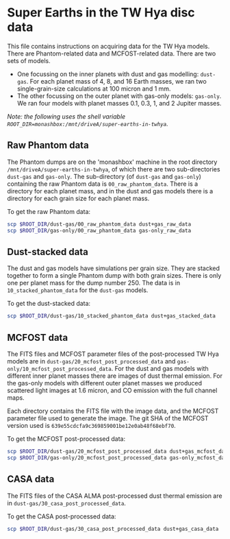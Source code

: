 Super Earths in the TW Hya disc data
====================================

This file contains instructions on acquiring data for the TW Hya models. There are Phantom-related data and MCFOST-related data. There are two sets of models.

* One focussing on the inner planets with dust and gas modelling: `dust-gas`. For each planet mass of 4, 8, and 16 Earth masses, we ran two single-grain-size calculations at 100 micron and 1 mm.
* The other focussing on the outer planet with gas-only models: `gas-only`. We ran four models with planet masses 0.1, 0.3, 1, and 2 Jupiter masses.

*Note: the following uses the shell variable `ROOT_DIR=monashbox:/mnt/driveA/super-earths-in-twhya`.*

Raw Phantom data
----------------

The Phantom dumps are on the 'monashbox' machine in the root directory `/mnt/driveA/super-earths-in-twhya`, of which there are two sub-directories `dust-gas` and `gas-only`. The sub-directory (of `dust-gas` and `gas-only`) containing the raw Phantom data is `00_raw_phantom_data`. There is a directory for each planet mass, and in the dust and gas models there is a directory for each grain size for each planet mass.

To get the raw Phantom data:

```bash
scp $ROOT_DIR/dust-gas/00_raw_phantom_data dust+gas_raw_data
scp $ROOT_DIR/gas-only/00_raw_phantom_data gas-only_raw_data
```

Dust-stacked data
-----------------

The dust and gas models have simulations per grain size. They are stacked together to form a single Phantom dump with both grain sizes. There is only one per planet mass for the dump number 250. The data is in `10_stacked_phantom_data` for the `dust-gas` models.

To get the dust-stacked data:

```bash
scp $ROOT_DIR/dust-gas/10_stacked_phantom_data dust+gas_stacked_data
```

MCFOST data
-----------

The FITS files and MCFOST parameter files of the post-processed TW Hya models are in `dust-gas/20_mcfost_post_processed_data` and `gas-only/10_mcfost_post_processed_data`. For the dust and gas models with different inner planet masses there are images of dust thermal emission. For the gas-only models with different outer planet masses we produced scattered light images at 1.6 micron, and CO emission with the full channel maps.

Each directory contains the FITS file with the image data, and the MCFOST parameter file used to generate the image. The git SHA of the MCFOST version used is `639e55cdcfa9c369859001be12e0ab48f68ebf70`.

To get the MCFOST post-processed data:

```bash
scp $ROOT_DIR/dust-gas/20_mcfost_post_processed_data dust+gas_mcfost_data
scp $ROOT_DIR/gas-only/20_mcfost_post_processed_data gas-only_mcfost_data
```

CASA data
---------

The FITS files of the CASA ALMA post-processed dust thermal emission are in `dust-gas/30_casa_post_processed_data`.

To get the CASA post-processed data:

```bash
scp $ROOT_DIR/dust-gas/30_casa_post_processed_data dust+gas_casa_data
```
